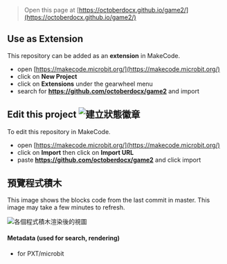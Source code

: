 
> Open this page at [https://octoberdocx.github.io/game2/](https://octoberdocx.github.io/game2/)

## Use as Extension

This repository can be added as an **extension** in MakeCode.

* open [https://makecode.microbit.org/](https://makecode.microbit.org/)
* click on **New Project**
* click on **Extensions** under the gearwheel menu
* search for **https://github.com/octoberdocx/game2** and import

## Edit this project ![建立狀態徽章](https://github.com/octoberdocx/game2/workflows/MakeCode/badge.svg)

To edit this repository in MakeCode.

* open [https://makecode.microbit.org/](https://makecode.microbit.org/)
* click on **Import** then click on **Import URL**
* paste **https://github.com/octoberdocx/game2** and click import

## 預覽程式積木

This image shows the blocks code from the last commit in master.
This image may take a few minutes to refresh.

![各個程式積木渲染後的視圖](https://github.com/octoberdocx/game2/raw/master/.github/makecode/blocks.png)

#### Metadata (used for search, rendering)

* for PXT/microbit
<script src="https://makecode.com/gh-pages-embed.js"></script><script>makeCodeRender("{{ site.makecode.home_url }}", "{{ site.github.owner_name }}/{{ site.github.repository_name }}");</script>

